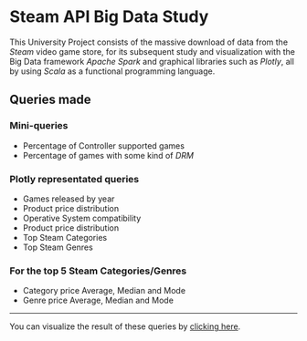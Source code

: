 # Steam API Big Data Study

This University Project consists of the massive download of data from the *Steam* video game store, for its subsequent study and visualization with the Big Data framework *Apache Spark* and graphical libraries such as *Plotly*, all by using *Scala* as a functional programming language.

## Queries made
### Mini-queries
* Percentage of Controller supported games
* Percentage of games with some kind of *DRM*

### Plotly representated queries
* Games released by year
* Product price distribution
* Operative System compatibility
* Product price distribution
* Top Steam Categories
* Top Steam Genres

### For the top 5 Steam Categories/Genres
* Category price Average, Median and Mode
* Genre price Average, Median and Mode
---
You can visualize the result of these queries by <a href=https://htmlpreview.github.io/?https://github.com/lm-jim/SteamAPI-BigData-Study/blob/main/PlotlyQueryRepresentations.html>clicking here</a>.
